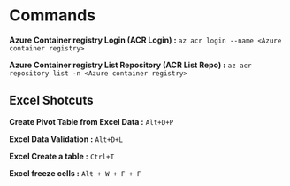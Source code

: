 # Commands

**Azure Container registry Login (ACR Login) :**     `az acr login --name <Azure container registry>`

**Azure Container registry List Repository (ACR List Repo) :** `az acr repository list -n <Azure container registry>`


## Excel Shotcuts

**Create Pivot Table from Excel Data :** `Alt+D+P`

**Excel Data Validation :** `Alt+D+L`

**Excel Create a table :** `Ctrl+T`

**Excel freeze cells :** `Alt + W + F + F`
